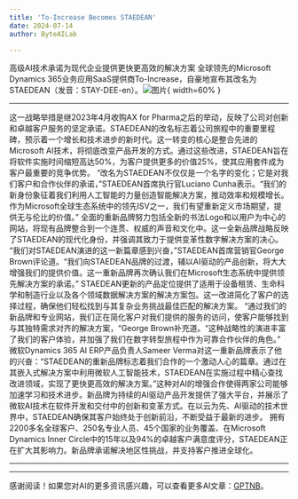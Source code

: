 ```yaml
---
title: 'To-Increase Becomes STAEDEAN'
date: 2024-07-14
author: ByteAILab

---
```


高级AI技术承诺为现代企业提供更快更高效的解决方案
全球领先的Microsoft Dynamics 365业务应用SaaS提供商To-Increase，自豪地宣布其改名为STAEDEAN（发音：STAY-DEE-en）。![图片](https://ai-techpark.com/wp-content/uploads/2024/07/To-Increase-960x540.jpg){ width=60% }

---
这一战略举措是继2023年4月收购AX for Pharma之后的举动，反映了公司对创新和卓越客户服务的坚定承诺。STAEDEAN的改名标志着公司旅程中的重要里程碑，预示着一个增长和技术进步的新时代。这一转变的核心是整合先进的Microsoft AI技术，将彻底改变产品开发的方式。通过这些改进，STAEDEAN旨在将软件实施时间缩短高达50%，为客户提供更多的价值25%，使其应用套件成为客户最重要的竞争优势。
“改名为STAEDEAN不仅仅是一个名字的变化；它是对我们客户和合作伙伴的承诺，”STAEDEAN首席执行官Luciano Cunha表示。“我们的新身份象征着我们利用人工智能的力量创造智能解决方案，推动效率和规模增长。作为Microsoft全球生态系统中的领先ISV之一，我们有望重新定义市场期望，提供无与伦比的价值。”
全面的重新品牌努力包括全新的书法Logo和以用户为中心的网站，将现有品牌整合到一个连贯、权威的声音和文化中。这一全新品牌战略反映了STAEDEAN的现代化身份，并强调其致力于提供变革性数字解决方案的决心。
“我们对STAEDEAN演进的这一新篇章感到兴奋，”STAEDEAN首席营销官George Brown评论道。“我们向STAEDEAN品牌的过渡，辅以AI驱动的产品创新，将大大增强我们的提供价值。这一重新品牌再次确认我们在Microsoft生态系统中提供领先解决方案的承诺。”
STAEDEAN更新的产品定位提供了适用于设备租赁、生命科学和制造行业以及各个领域数据解决方案的解决方案包。这一改进简化了客户的选择过程，确保他们轻松找到与其复杂业务挑战最佳匹配的解决方案。
“通过我们的新品牌和专业网站，我们正在简化客户对我们提供的服务的访问，使客户能够找到与其独特需求对齐的解决方案，“George Brown补充道。“这种战略性的演进丰富了我们的客户体验，并加强了我们在数字转型旅程中作为可靠合作伙伴的角色。”
微软Dynamics 365 AI ERP产品负责人Sameer Verma对这一重新品牌表示了他的兴奋：“STAEDEAN的重新品牌标志着我们合作的一个激动人心的篇章。通过在其嵌入式解决方案中利用微软人工智能技术，STAEDEAN在实施过程中精心查找改进领域，实现了更快更高效的解决方案。”这种对AI的增强合作使得两家公司能够加速学习和技术进步。新品牌为持续的AI驱动产品开发提供了强大平台，并展示了微软AI技术在软件开发和交付中的创新和变革方式。在以云为先、AI驱动的技术世界中，STAEDEAN确保其客户始终处于创新前沿，不断受益于最新的进步。
拥有2200多名全球客户、250名专业人员、45个国家的业务覆盖、在Microsoft Dynamics Inner Circle中的15年以及94%的卓越客户满意度评分，STAEDEAN正在扩大其影响力。新品牌承诺解决地区性挑战，并支持客户推进全球化。

---
---
感谢阅读！如果您对AI的更多资讯感兴趣，可以查看更多AI文章：[GPTNB](https://gptnb.com)。
